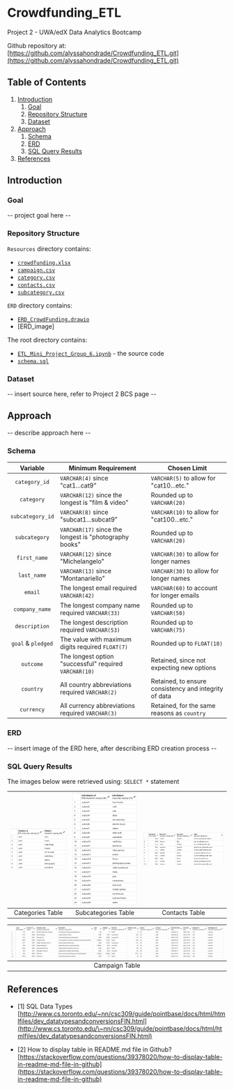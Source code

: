 # Crowdfunding_ETL
Project 2 - UWA/edX Data Analytics Bootcamp

Github repository at: [https://github.com/alyssahondrade/Crowdfunding_ETL.git](https://github.com/alyssahondrade/Crowdfunding_ETL.git)

## Table of Contents
1. [Introduction](https://github.com/alyssahondrade/Crowdfunding_ETL/blob/main/README.md#introduction)
    1. [Goal](https://github.com/alyssahondrade/Crowdfunding_ETL/blob/main/README.md#goal)
    2. [Repository Structure](https://github.com/alyssahondrade/Crowdfunding_ETL/blob/main/README.md#repository-structure)
    3. [Dataset](https://github.com/alyssahondrade/Crowdfunding_ETL/blob/main/README.md#dataset)
2. [Approach](https://github.com/alyssahondrade/Crowdfunding_ETL/blob/main/README.md#approach)
    1. [Schema](https://github.com/alyssahondrade/Crowdfunding_ETL/blob/main/README.md#schema)
    2. [ERD]()
    3. [SQL Query Results]()
3. [References](https://github.com/alyssahondrade/Crowdfunding_ETL/blob/main/README.md#references)


## Introduction

### Goal
-- project goal here --

### Repository Structure
`Resources` directory contains:
- [`crowdfunding.xlsx`](https://github.com/alyssahondrade/Crowdfunding_ETL/blob/main/Resources/crowdfunding.xlsx)
- [`campaign.csv`](https://github.com/alyssahondrade/Crowdfunding_ETL/blob/main/Resources/campaign.csv)
- [`category.csv`](https://github.com/alyssahondrade/Crowdfunding_ETL/blob/main/Resources/category.csv)
- [`contacts.csv`](https://github.com/alyssahondrade/Crowdfunding_ETL/blob/main/Resources/contacts.csv)
- [`subcategory.csv`](https://github.com/alyssahondrade/Crowdfunding_ETL/blob/main/Resources/subcategory.csv)

`ERD` directory contains:
- [`ERD_CrowdFunding.drawio`]()
- [ERD_image]

The root directory contains:
- [`ETL_Mini_Project_Group_6.ipynb`](https://github.com/alyssahondrade/Crowdfunding_ETL/blob/main/ETL_Mini_Project_Group_6.ipynb) - the source code
- [`schema.sql`](https://github.com/alyssahondrade/Crowdfunding_ETL/blob/main/schema.sql)

### Dataset
-- insert source here, refer to Project 2 BCS page --


## Approach
-- describe approach here --

### Schema
Variable | Minimum Requirement | Chosen Limit
:---: | --- | ---
`category_id` | `VARCHAR(4)` since "cat1...cat9" | `VARCHAR(5)` to allow for "cat10...etc."
`category` | `VARCHAR(12)` since the longest is "film & video" | Rounded up to `VARCHAR(20)`
`subcategory_id` | `VARCHAR(8)` since "subcat1...subcat9" | `VARCHAR(10)` to allow for "cat100...etc."
`subcategory` | `VARCHAR(17)` since the longest is "photography books" | Rounded up to `VARCHAR(20)`
`first_name` | `VARCHAR(12)` since "Michelangelo" | `VARCHAR(30)` to allow for longer names
`last_name` | `VARCHAR(13)` since "Montanariello" | `VARCHAR(30)` to allow for longer names
`email` | The longest email required `VARCHAR(42)` | `VARCHAR(60)` to account for longer emails
`company_name` | The longest company name required `VARCHAR(33)` | Rounded up to `VARCHAR(50)`
`description` | The longest description required `VARCHAR(53)` | Rounded up to `VARCHAR(75)`
`goal` & `pledged` | The value with maximum digits required `FLOAT(7)` | Rounded up to `FLOAT(10)`
`outcome` | The longest option "successful" required `VARCHAR(10)` | Retained, since not expecting new options
`country` | All country abbreviations required `VARCHAR(2)` | Retained, to ensure consistency and integrity of data
`currency` | All currency abbreviations required `VARCHAR(3)` | Retained, for the same reasons as `country`

### ERD
-- insert image of the ERD here, after describing ERD creation process --

### SQL Query Results
The images below were retrieved using: `SELECT *` statement

|![categories_table](https://github.com/alyssahondrade/Crowdfunding_ETL/blob/main/Query%20Results/categories_table.png)|![subcategories_table](https://github.com/alyssahondrade/Crowdfunding_ETL/blob/main/Query%20Results/subcategories_table.png)|![contacts_table](https://github.com/alyssahondrade/Crowdfunding_ETL/blob/main/Query%20Results/contacts_table.png)|
|:---:|:---:|:---:|
|Categories Table|Subcategories Table|Contacts Table|

|![campaign_table](https://github.com/alyssahondrade/Crowdfunding_ETL/blob/main/Query%20Results/campaign_table.png)|
|:---:|
|Campaign Table|

## References
- [1] SQL Data Types [http://www.cs.toronto.edu/~nn/csc309/guide/pointbase/docs/html/htmlfiles/dev_datatypesandconversionsFIN.html](http://www.cs.toronto.edu/\~nn/csc309/guide/pointbase/docs/html/htmlfiles/dev_datatypesandconversionsFIN.html)

- [2] How to display table in README.md file in Github? [https://stackoverflow.com/questions/39378020/how-to-display-table-in-readme-md-file-in-github](https://stackoverflow.com/questions/39378020/how-to-display-table-in-readme-md-file-in-github)
